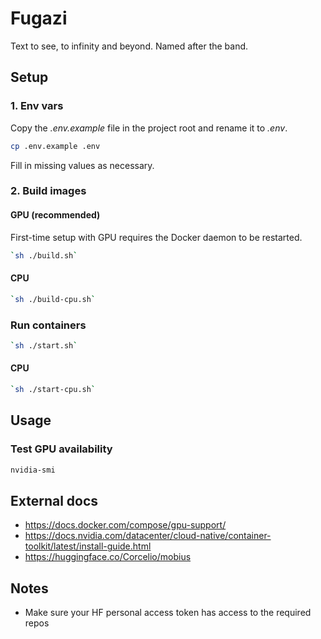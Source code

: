 # Fugazi
Text to see, to infinity and beyond.
Named after the band.

## Setup

### 1. Env vars

Copy the _.env.example_ file in the project root and rename it to _.env_.

```bash
cp .env.example .env
```

Fill in missing values as necessary.

### 2. Build images

#### GPU (recommended)

First-time setup with GPU requires the Docker daemon to be restarted.

```bash
`sh ./build.sh`
```

#### CPU

```bash
`sh ./build-cpu.sh`
```

### Run containers

```bash
`sh ./start.sh`
```

#### CPU

```bash
`sh ./start-cpu.sh`
```

## Usage

### Test GPU availability

```bash
nvidia-smi
```

## External docs

- https://docs.docker.com/compose/gpu-support/
- https://docs.nvidia.com/datacenter/cloud-native/container-toolkit/latest/install-guide.html
- https://huggingface.co/Corcelio/mobius

## Notes

- Make sure your HF personal access token has access to the required repos
